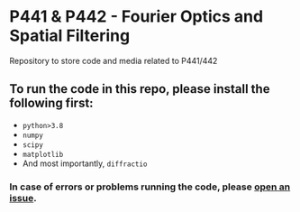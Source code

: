 # P441 & P442 - Fourier Optics and Spatial Filtering

Repository to store code and media related to P441/442

## To run the code in this repo, please install the following first:
* `python>3.8`
* `numpy`
* `scipy`
* `matplotlib`
* And most importantly, `diffractio`

### In case of errors or problems running the code, please [open an issue](https://github.com/JeS24/fourieroptics/issues/new).
